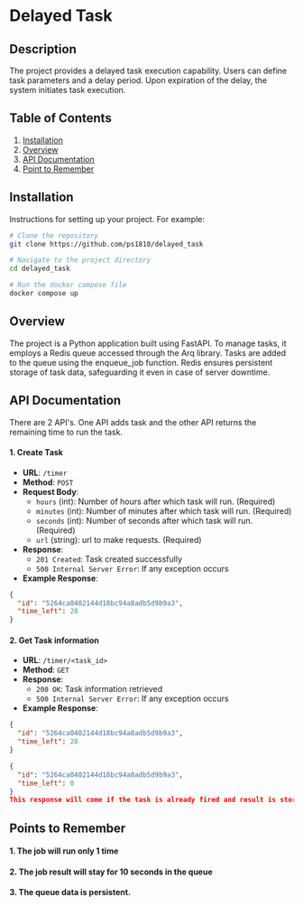 # Delayed Task

## Description
The project provides a delayed task execution capability. Users can define task parameters and a delay period. Upon expiration of the delay, the system initiates task execution.

## Table of Contents
1. [Installation](#installation)
2. [Overview](#overview) 
3. [API Documentation](#api_documentation)
4. [Point to Remember](#points_to_remember)


## Installation
Instructions for setting up your project. For example:

```bash
# Clone the repository
git clone https://github.com/ps1810/delayed_task

# Navigate to the project directory
cd delayed_task

# Run the docker compose file
docker compose up
```
## Overview

The project is a Python application built using FastAPI. To manage tasks, it employs a Redis queue accessed through the Arq library. Tasks are added to the queue using the enqueue_job function. Redis ensures persistent storage of task data, safeguarding it even in case of server downtime. 


## API Documentation

There are 2 API's. One API adds task and the other API returns the remaining time to run the task.

#### 1. Create Task
- **URL**: `/timer`
- **Method**: `POST`
- **Request Body**:
  - `hours` (int): Number of hours after which task will run. (Required)
  - `minutes` (int): Number of minutes after which task will run. (Required)
  - `seconds` (int): Number of seconds after which task will run. (Required)
  - `url` (string): url to make requests. (Required)
- **Response**:
  - `201 Created`: Task created successfully
  - `500 Internal Server Error`: If any exception occurs
- **Example Response**:
```json
{
  "id": "5264ca0402144d18bc94a8adb5d9b9a3",
  "time_left": 28
}
```

#### 2. Get Task information
- **URL**: `/timer/<task_id>`
- **Method**: `GET`
- **Response**:
  - `200 OK`: Task information retrieved
  - `500 Internal Server Error`: If any exception occurs
- **Example Response**:
```json
{
  "id": "5264ca0402144d18bc94a8adb5d9b9a3",
  "time_left": 28
}

{
  "id": "5264ca0402144d18bc94a8adb5d9b9a3",
  "time_left": 0
}
This response will come if the task is already fired and result is stored.

```

## Points to Remember

#### 1. The job will run only 1 time
#### 2. The job result will stay for 10 seconds in the queue
#### 3. The queue data is persistent.

